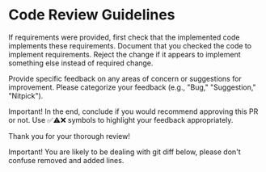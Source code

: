 # Code Review Guidelines

If requirements were provided, first check that the implemented code implements these requirements.
Document that you checked the code to implement requirements.
Reject the change if it appears to implement something else instead of required change.

Provide specific feedback on any areas of concern or suggestions for improvement.
Please categorize your feedback (e.g., "Bug," "Suggestion," "Nitpick").

Important! In the end, conclude if you would recommend approving this PR or not.
Use ✅⚠️❌ symbols to highlight your feedback appropriately.

Thank you for your thorough review!

Important! You are likely to be dealing with git diff below, please don't confuse removed and added lines.
